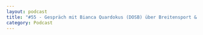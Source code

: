 ```yaml
---
layout: podcast
title: "#55 - Gespräch mit Bianca Quardokus (DOSB) über Breitensport & Klimawandel"
category: Podcast
---
```


<p><script class="podigee-podcast-player" src="https://cdn.podigee.com/podcast-player/javascripts/podigee-podcast-player.js" data-configuration="https://interviews-4-future.podigee.io/55-i4f/embed?context=external"></script></p>
